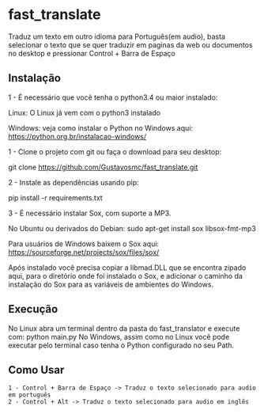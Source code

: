 <h1>fast_translate</h1>

<p>Traduz um texto em outro idioma para Português(em audio), basta selecionar o texto que se quer traduzir em paginas da web ou documentos no desktop e pressionar Control +
Barra de Espaço </p>


<h2> Instalação </h2>

1 - É necessário que você tenha o python3.4 ou maior instalado:

  Linux: O Linux já vem com o python3 instalado
  
  Windows: veja como instalar o Python no Windows aqui: https://python.org.br/instalacao-windows/

1 - Clone o projeto com git ou faça o download para seu desktop:

  git clone https://github.com/Gustavosmc/fast_translate.git

2 - Instale as dependências usando pip:

  pip install -r requirements.txt

3 - É necessário instalar Sox, com suporte a MP3. 

  No Ubuntu ou derivados do Debian: 
  sudo apt-get install sox libsox-fmt-mp3

  Para usuários de Windows baixem o Sox aqui:
  https://sourceforge.net/projects/sox/files/sox/

  Após instalado você precisa copiar a libmad.DLL que se encontra zipado aqui, para o diretório onde foi instalado o Sox,
  e adicionar o caminho da instalação do Sox para as variáveis de ambientes do Windows.
  
  <h2> Execução </h2>
    No Linux abra um terminal dentro da pasta do fast_translator e execute com:
    python main.py  
    No Windows, assim como no Linux você pode executar pelo terminal caso tenha o Python configurado no seu Path.
    
 <h2> Como Usar </h2>
 
    1 - Control + Barra de Espaço -> Traduz o texto selecionado para audio em português
    2 - Control + Alt -> Traduz o texto selecionado para audio em inglẽs

